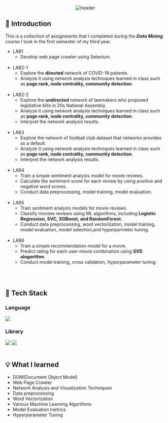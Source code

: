 <div align="center">

  <!--Header-->
  ![header](https://capsule-render.vercel.app/api?type=soft&color=auto&text=Data%20Mining)
  
</div>
<div>

  ## 📌 Introduction
  This is a collection of assignments that I completed during the <i><strong>Data Mining</strong></i> course I took in the first semester of my third year.<br/>
  - LAB1
    - Develop web page crawler using Selenium.
    <br/>
  - LAB2-1
    - Explore the **directed** network of COVID-19 patients.
    -  Analyze it using network analysis techniques learned in class such as <strong>page rank, node centrality, community detection</strong>.
    <br/>
  - LAB2-2
    - Explore the **undirected** network of lawmakers who proposed legislative bills in 20s National Assembly.
    - Analyze it using network analysis techniques learned in class such as <strong>page rank, node centrality, community detection</strong>.
    - Interpret the network analysis results.
    <br/>
  - LAB3
    - Explore the network of football club dataset that networkx provides as a default.
    - Analyze it using network analysis techniques learned in class such as <strong>page rank, node centrality, community detection</strong>.
    - Interpret the network analysis results.
    <br/>
  - LAB4
    - Train a simple sentiment analysis model for movie reviews.
    - Calculate the sentiment score for each review by using positive and negative word scores.
    - Conduct data preprocessing, model training, model evaluation.
    <br/>
  - LAB5
    - Train sentiment analysis models for movie reviews.
    - Classify moview reviews using ML algorithms, including <strong>Logistic Regression, SVC, XGBoost, and RandomForest</strong>.
    - Conduct data preprocessing, word vectorization, model training, model evaluation, model selection,and hyperparmeter tuning.
    <br/>
  - LAB6
    - Train a simple recommendation model for a movie.
    - Predict rating for each user-movie combination using <strong>SVD alogorithm</strong>.
    - Conduct model training, cross validation, hyperparameter tuning.
  <br/>
  <br/>
  
  ## 🔧 Tech Stack
  ### Language
  <!--Python-->
  <img src="https://img.shields.io/badge/Python-3776AB?style=flat-square&logo=Python&logoColor=white"/>
  
  ### Library
  <!--Selenium-->
  <img src="https://img.shields.io/badge/Selenium-43B02A?style=flat-square&logo=Selenium&logoColor=white"/>
  <!--scikit-learn-->
  <img src="https://img.shields.io/badge/scikit-learn-F7931E?style=flat-square&logo=scikit-learn&logoColor=white"/>
  <br/>
  <br/>
  
  ## 💡 What I learned
  - DOM(Document Object Model)
  - Web Page Crawler
  - Network Analysis and Visualization Techniques
  - Data preprocessing
  - Word Vectorization
  - Various Machine Learning Algorithms
  - Model Evaluation metrics
  - Hyperparameter Tuning
  
</div>
